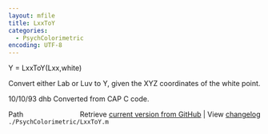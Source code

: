 ```yaml
---
layout: mfile
title: LxxToY
categories:
  - PsychColorimetric
encoding: UTF-8
---
```


Y = LxxToY(Lxx,white)

Convert either Lab or Luv to Y, given the XYZ coordinates of
the white point.

10/10/93    dhb   Converted from CAP C code.


<div class="code_header" style="text-align:right;">
  <span style="float:left;">Path&nbsp;&nbsp;</span> <span class="counter">Retrieve <a href=
  "https://raw.github.com/Psychtoolbox-3/Psychtoolbox-3/beta/./PsychColorimetric/LxxToY.m">current version from GitHub</a> | View <a href=
  "https://github.com/Psychtoolbox-3/Psychtoolbox-3/commits/beta/./PsychColorimetric/LxxToY.m">changelog</a></span>
</div>
<div class="code">
  <code>./PsychColorimetric/LxxToY.m</code>
</div>

